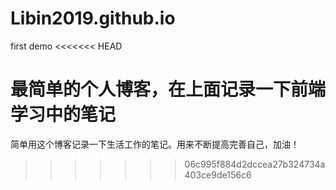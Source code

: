 # Libin2019.github.io
first demo
<<<<<<< HEAD


最简单的个人博客，在上面记录一下前端学习中的笔记
=======
简单用这个博客记录一下生活工作的笔记。用来不断提高完善自己，加油！
>>>>>>> 06c995f884d2dccea27b324734a403ce9de156c6
